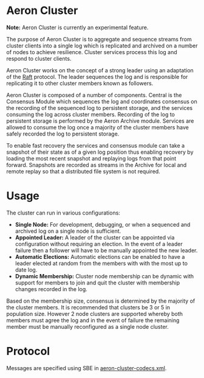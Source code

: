 Aeron Cluster
===

**Note:** Aeron Cluster is currently an experimental feature.

The purpose of Aeron Cluster is to aggregate and sequence streams from cluster clients into a single log which is
replicated and archived on a number of nodes to achieve resilience. Cluster services process this log and respond
to cluster clients.

Aeron Cluster works on the concept of a strong leader using an adaptation of the [Raft](https://raft.github.io/raft.pdf)
protocol. The leader sequences the log and is responsible for replicating it to other cluster members known as
followers.

Aeron Cluster is composed of a number of components. Central is the Consensus Module which sequences the log and
coordinates consensus on the recording of the sequenced log to persistent storage, and the services consuming the log
across cluster members. Recording of the log to persistent storage is performed by the Aeron Archive module. Services
are allowed to consume the log once a majority of the cluster members have safely recorded the log to persistent storage.

To enable fast recovery the services and consensus module can take a snapshot of their state as of a given log position
thus enabling recovery by loading the most recent snapshot and replaying logs from that point forward. Snapshots are
recorded as streams in the Archive for local and remote replay so that a distributed file system is not required.

Usage
=====

The cluster can run in various configurations:

 - **Single Node:** For development, debugging, or when a sequenced and archived log on a single node is sufficient.
 - **Appointed Leader:** A leader of the cluster can be appointed via configuration without requiring an election.
    In the event of a leader failure then a follower will have to be manually appointed the new leader.
 - **Automatic Elections:** Automatic elections can be enabled to have a leader elected at random from the members with
    with the most up to date log.
 - **Dynamic Membership:** Cluster node membership can be dynamic with support for members to join and quit the cluster
    with membership changes recorded in the log.
       
Based on the membership size, consensus is determined by the majority of the cluster members. It is recommended that
clusters be 3 or 5 in population size. However 2 node clusters are supported whereby both members must agree the log 
and in the event of failure the remaining member must be manually reconfigured as a single node cluster.

Protocol
=====

Messages are specified using SBE in [aeron-cluster-codecs.xml](https://github.com/real-logic/aeron/blob/master/aeron-cluster/src/main/resources/aeron-cluster-codecs.xml).
